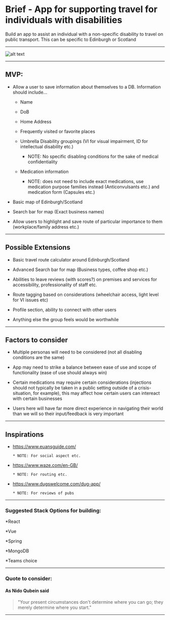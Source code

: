 # Brief - App for supporting travel for individuals with disabilities 

Build an app to assist an individual with a non-specific disability to travel on public transport. This can be specific to Edinburgh or Scotland

-----------------------------------------------------------------------------

![alt text](https://i2.wp.com/wheelchairtravel.org/wp-content/uploads/2020/06/popup-feature-1.jpg?fit=760%2C440&ssl=1 "No Limits")

-----------------------------------------------------------------------------


## MVP: 

* Allow a user to save information about themselves to a DB. Information should include... 

  * Name 

  * DoB 

  * Home Address 

  * Frequently visited or favorite places 

  * Umbrella Disability groupings (VI for visual impairment, ID for intellectual disability etc.) 
    * NOTE: No specific disabling conditions for the sake of medical confidentiality

  * Medication information 
    * NOTE: does not need to include exact medications, use medication purpose families instead (Anticonvulsants etc.) and medication form (Capsules etc.)

* Basic map of Edinburgh/Scotland

* Search bar for map (Exact business names) 

* Allow users to highlight and save route of particular importance to them (workplace/family address etc.) 


-----------------------------------------------------------------------------  

## Possible Extensions  

* Basic travel route calculator around Edinburgh/Scotland

* Advanced Search bar for map (Business types, coffee shop etc.) 

* Abilities to leave reviews (with scores?) on premises and services for accessibility, professionality of staff etc. 

* Route tagging based on considerations (wheelchair access, light level for VI issues etc) 

* Profile section, ability to connect with other users 

* Anything else the group feels would be worthwhile
----------------------------------------------------------------------------- 

## Factors to consider 

* Multiple personas will need to be considered (not all disabling conditions are the same)

* App may need to strike a balance between ease of use and scope of functionality (ease of use should always win)

* Certain medications may require certain considerations (injections should not typically be taken in a public setting outside of a crisis-situation, for example), this may affect how certain users can intereact with certain businesses

* Users here will have far more direct experience in navigating their world than we will so their input/feedback is very important 

----------------------------------------------------------------------------- 
## Inspirations

* https://www.euansguide.com/

      * NOTE: For social aspect etc.


* https://www.waze.com/en-GB/
     
      * NOTE: For routing etc.

* https://www.dugswelcome.com/dug-app/

      * NOTE: For reviews of pubs

----------------------------------------------------------------------------- 

### Suggested Stack Options for building: 

  *React

  *Vue 

  *Spring

  *MongoDB
  
  *Teams choice
  
----------------------------------------------------------------------------- 

### Quote to consider: 

#### As Nido Qubein said 

> "Your present circumstances don't determine where you can go; they merely determine where you start." 

----------------------------------------------------------------------------- 
